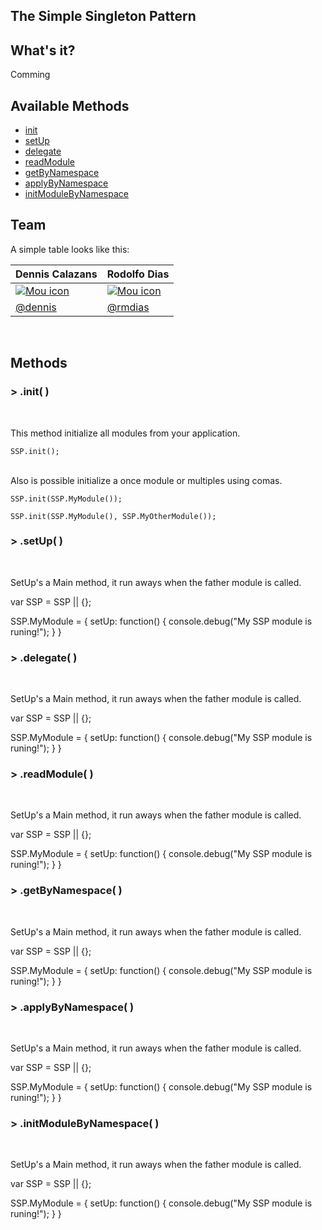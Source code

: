 The Simple Singleton Pattern
---


## What's it?


Comming 


## Available Methods

  * [init]('s')
  * [setUp]('')
  * [delegate]('')
  * [readModule]('')
  * [getByNamespace]('')
  * [applyByNamespace]('')
  * [initModuleByNamespace]('')
  

## Team

A simple table looks like this:

Dennis Calazans | Rodolfo Dias 
------------  | ------------- |
<a href="#">![Mou icon](http://mouapp.com/Mou_128.png)</a> | <a href="#">![Mou icon](http://mouapp.com/Mou_128.png)</a>|
[@dennis]()   | [@rmdias]()|


<br>

## Methods
  
### > .init( )

<br>

This method initialize all modules from your application. 

    SSP.init();
    
<br>
Also is possible initialize a once module or multiples using comas.

    SSP.init(SSP.MyModule());
    
    SSP.init(SSP.MyModule(), SSP.MyOtherModule());
    

### > .setUp( )

<br>

SetUp's a Main method, it run aways when the father module is called.

  var SSP = SSP || {};
  
  SSP.MyModule = {
    setUp: function() {
      console.debug("My SSP module is runing!");
    }
  }

### > .delegate( )

<br>

SetUp's a Main method, it run aways when the father module is called.

  var SSP = SSP || {};
  
  SSP.MyModule = {
    setUp: function() {
      console.debug("My SSP module is runing!");
    }
  }

### > .readModule( )

<br>

SetUp's a Main method, it run aways when the father module is called.

  var SSP = SSP || {};
  
  SSP.MyModule = {
    setUp: function() {
      console.debug("My SSP module is runing!");
    }
  }

### > .getByNamespace( )

<br>

SetUp's a Main method, it run aways when the father module is called.

  var SSP = SSP || {};
  
  SSP.MyModule = {
    setUp: function() {
      console.debug("My SSP module is runing!");
    }
  }


### > .applyByNamespace( )

<br>

SetUp's a Main method, it run aways when the father module is called.

  var SSP = SSP || {};
  
  SSP.MyModule = {
    setUp: function() {
      console.debug("My SSP module is runing!");
    }
  }
  
### > .initModuleByNamespace( )

<br>

SetUp's a Main method, it run aways when the father module is called.

  var SSP = SSP || {};
  
  SSP.MyModule = {
    setUp: function() {
      console.debug("My SSP module is runing!");
    }
  }
 
